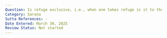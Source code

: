 ```yaml
---
Question: Is refuge exclusive, i.e., when one takes refuge is it to the Triple Gem and none other?
Category: Saraṇa
Sutta References: -
Date Entered: March 30, 2025
Review Status: Not started
---
```

